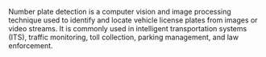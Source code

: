 Number plate detection is a computer vision and image processing technique used to identify and locate vehicle license plates from images or video streams. It is commonly used in intelligent transportation systems (ITS), traffic monitoring, toll collection, parking management, and law enforcement.